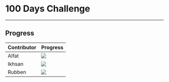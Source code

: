 # 100 Days Challenge
----------
## Progress

| Contributor             | Progress                                                                |
| ----------------- | ------------------------------------------------------------------ |
| Alfat | ![](https://geps.dev/progress/36) |
| Ikhsan | ![](https://geps.dev/progress/35)  |
| Rubben | ![](https://geps.dev/progress/36)  |


